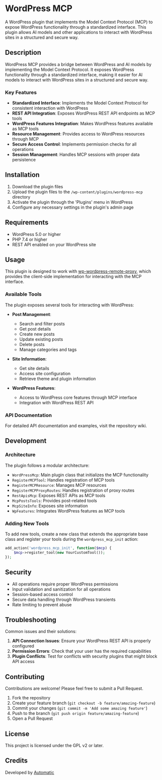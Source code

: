# WordPress MCP

A WordPress plugin that implements the Model Context Protocol (MCP) to expose WordPress functionality through a standardized interface. This plugin allows AI models and other applications to interact with WordPress sites in a structured and secure way.

## Description

WordPress MCP provides a bridge between WordPress and AI models by implementing the Model Context Protocol. It exposes WordPress functionality through a standardized interface, making it easier for AI models to interact with WordPress sites in a structured and secure way.

### Key Features

- **Standardized Interface**: Implements the Model Context Protocol for consistent interaction with WordPress
- **REST API Integration**: Exposes WordPress REST API endpoints as MCP tools
- **WordPress Features Integration**: Makes WordPress features available as MCP tools
- **Resource Management**: Provides access to WordPress resources through MCP
- **Secure Access Control**: Implements permission checks for all operations
- **Session Management**: Handles MCP sessions with proper data persistence

## Installation

1. Download the plugin files
2. Upload the plugin files to the `/wp-content/plugins/wordpress-mcp` directory
3. Activate the plugin through the 'Plugins' menu in WordPress
4. Configure any necessary settings in the plugin's admin page

## Requirements

- WordPress 5.0 or higher
- PHP 7.4 or higher
- REST API enabled on your WordPress site

## Usage

This plugin is designed to work with [wp-wordpress-remote-proxy](https://github.com/galatanovidiu/wp-wordpress-remote-proxy), which provides the client-side implementation for interacting with the MCP interface.

### Available Tools

The plugin exposes several tools for interacting with WordPress:

- **Post Management**:
  - Search and filter posts
  - Get post details
  - Create new posts
  - Update existing posts
  - Delete posts
  - Manage categories and tags

- **Site Information**:
  - Get site details
  - Access site configuration
  - Retrieve theme and plugin information

- **WordPress Features**:
  - Access to WordPress core features through MCP interface
  - Integration with WordPress REST API

### API Documentation

For detailed API documentation and examples, visit the repository wiki.

## Development

### Architecture

The plugin follows a modular architecture:

- `WordPressMcp`: Main plugin class that initializes the MCP functionality
- `RegisterMCPTool`: Handles registration of MCP tools
- `RegisterMCPResource`: Manages MCP resources
- `RegisterMCPProxyRoutes`: Handles registration of proxy routes
- `RestApisMcp`: Exposes REST APIs as MCP tools
- `McpPostsTools`: Provides post-related tools
- `McpSiteInfo`: Exposes site information
- `WpFeatures`: Integrates WordPress features as MCP tools

### Adding New Tools

To add new tools, create a new class that extends the appropriate base class and register your tools during the `wordpress_mcp_init` action:

```php
add_action('wordpress_mcp_init', function($mcp) {
    $mcp->register_tool(new YourCustomTool());
});
```

## Security

- All operations require proper WordPress permissions
- Input validation and sanitization for all operations
- Session-based access control
- Secure data handling through WordPress transients
- Rate limiting to prevent abuse

## Troubleshooting

Common issues and their solutions:

1. **API Connection Issues**: Ensure your WordPress REST API is properly configured
2. **Permission Errors**: Check that your user has the required capabilities
3. **Plugin Conflicts**: Test for conflicts with security plugins that might block API access

## Contributing

Contributions are welcome! Please feel free to submit a Pull Request.

1. Fork the repository
2. Create your feature branch (`git checkout -b feature/amazing-feature`)
3. Commit your changes (`git commit -m 'Add some amazing feature'`)
4. Push to the branch (`git push origin feature/amazing-feature`)
5. Open a Pull Request

## License

This project is licensed under the GPL v2 or later.

## Credits

Developed by [Automatic](https://automatic.com)